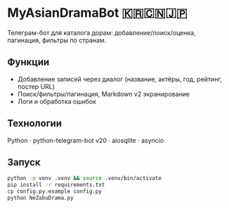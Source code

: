 # MyAsianDramaBot 🇰🇷🇨🇳🇯🇵

Телеграм-бот для каталога дорам: добавление/поиск/оценка, пагинация, фильтры по странам.

## Функции
- Добавление записей через диалог (название, актёры, год, рейтинг, постер URL)
- Поиск/фильтры/пагинация, Markdown v2 экранирование
- Логи и обработка ошибок

## Технологии
Python · python-telegram-bot v20 · aiosqlite · asyncio

## Запуск
```bash
python -m venv .venv && source .venv/bin/activate
pip install -r requirements.txt
cp config.py.example config.py
python NeZabuDrama.py
```

